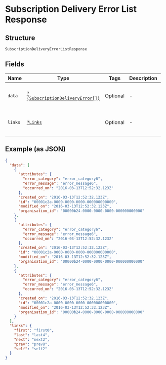 
# Subscription Delivery Error List Response

## Structure

`SubscriptionDeliveryErrorListResponse`

## Fields

| Name | Type | Tags | Description | Getter | Setter |
|  --- | --- | --- | --- | --- | --- |
| `data` | [`?(SubscriptionDeliveryError[])`](../../doc/models/subscription-delivery-error.md) | Optional | - | getData(): ?array | setData(?array data): void |
| `links` | [`?Links`](../../doc/models/links.md) | Optional | - | getLinks(): ?Links | setLinks(?Links links): void |

## Example (as JSON)

```json
{
  "data": [
    {
      "attributes": {
        "error_category": "error_category6",
        "error_message": "error_message6",
        "occurred_on": "2016-03-13T12:52:32.123Z"
      },
      "created_on": "2016-03-13T12:52:32.123Z",
      "id": "00001c2a-0000-0000-0000-000000000000",
      "modified_on": "2016-03-13T12:52:32.123Z",
      "organisation_id": "00000b24-0000-0000-0000-000000000000"
    },
    {
      "attributes": {
        "error_category": "error_category6",
        "error_message": "error_message6",
        "occurred_on": "2016-03-13T12:52:32.123Z"
      },
      "created_on": "2016-03-13T12:52:32.123Z",
      "id": "00001c2a-0000-0000-0000-000000000000",
      "modified_on": "2016-03-13T12:52:32.123Z",
      "organisation_id": "00000b24-0000-0000-0000-000000000000"
    },
    {
      "attributes": {
        "error_category": "error_category6",
        "error_message": "error_message6",
        "occurred_on": "2016-03-13T12:52:32.123Z"
      },
      "created_on": "2016-03-13T12:52:32.123Z",
      "id": "00001c2a-0000-0000-0000-000000000000",
      "modified_on": "2016-03-13T12:52:32.123Z",
      "organisation_id": "00000b24-0000-0000-0000-000000000000"
    }
  ],
  "links": {
    "first": "first0",
    "last": "last4",
    "next": "next2",
    "prev": "prev8",
    "self": "self2"
  }
}
```


